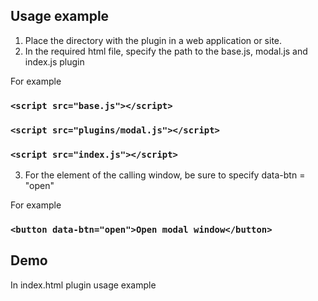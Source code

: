 ## Usage example
1. Place the directory with the plugin in a web application or site.
2. In the required html file, specify the path to the base.js, modal.js and index.js plugin

For example

### `<script src="base.js"></script>`
### `<script src="plugins/modal.js"></script>`
### `<script src="index.js"></script>`

3. For the element of the calling window, be sure to specify data-btn = "open"

For example

### `<button data-btn="open">Open modal window</button>`

## Demo
In index.html plugin usage example